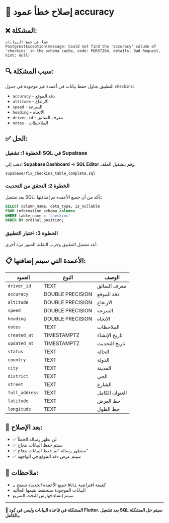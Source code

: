 # 🔧 **إصلاح خطأ عمود accuracy**

## ❌ **المشكلة:**
```
خطأ في حفظ البيانات
PostgrestException(message: Could not find the 'accuracy' column of 'checkins' in the schema cache, code: PGRST204, details: Bad Request, hint: null)
```

## 🔍 **سبب المشكلة:**
التطبيق يحاول حفظ بيانات في أعمدة غير موجودة في جدول `checkins`:
- `accuracy` - دقة الموقع
- `altitude` - الارتفاع
- `speed` - السرعة
- `heading` - الاتجاه
- `driver_id` - معرف السائق
- `notes` - الملاحظات

## ✅ **الحل:**

### **الخطوة 1: تشغيل SQL في Supabase**
اذهب إلى **Supabase Dashboard** → **SQL Editor** وقم بتشغيل الملف:
```
supabase/fix_checkins_table_complete.sql
```

### **الخطوة 2: التحقق من التحديث**
بعد تشغيل SQL، تأكد من أن جميع الأعمدة تم إضافتها:
```sql
SELECT column_name, data_type, is_nullable
FROM information_schema.columns 
WHERE table_name = 'checkins' 
ORDER BY ordinal_position;
```

### **الخطوة 3: اختبار التطبيق**
أعد تشغيل التطبيق وجرب التقاط الصور مرة أخرى.

## 📋 **الأعمدة التي سيتم إضافتها:**

| العمود | النوع | الوصف |
|--------|-------|--------|
| `driver_id` | TEXT | معرف السائق |
| `accuracy` | DOUBLE PRECISION | دقة الموقع |
| `altitude` | DOUBLE PRECISION | الارتفاع |
| `speed` | DOUBLE PRECISION | السرعة |
| `heading` | DOUBLE PRECISION | الاتجاه |
| `notes` | TEXT | الملاحظات |
| `created_at` | TIMESTAMPTZ | تاريخ الإنشاء |
| `updated_at` | TIMESTAMPTZ | تاريخ التحديث |
| `status` | TEXT | الحالة |
| `country` | TEXT | الدولة |
| `city` | TEXT | المدينة |
| `district` | TEXT | الحي |
| `street` | TEXT | الشارع |
| `full_address` | TEXT | العنوان الكامل |
| `latitude` | TEXT | خط العرض |
| `longitude` | TEXT | خط الطول |

## 🚀 **بعد الإصلاح:**
- ✅ لن تظهر رسالة الخطأ
- ✅ سيتم حفظ البيانات بنجاح
- ✅ ستظهر رسالة "تم حفظ البيانات بنجاح"
- ✅ سيتم عرض دقة الموقع في الواجهة

## 📱 **ملاحظات:**
- جميع الأعمدة الجديدة تسمح بـ `NULL` كقيمة افتراضية
- البيانات الموجودة ستحتفظ بقيمها الحالية
- سيتم إنشاء فهارس للبحث السريع

---

**🎯 المشكلة في قاعدة البيانات وليس في كود Flutter. بعد تشغيل SQL سيتم حل المشكلة بالكامل.**
